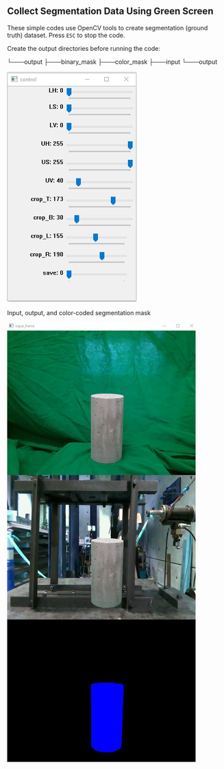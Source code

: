 ## Collect Segmentation Data Using Green Screen
These simple codes use OpenCV tools to create segmentation (ground truth) dataset. Press `ESC` to stop the code.





Create the output directories before running the code:

└───output
    ├───binary_mask
    ├───color_mask
    ├───input
    └───output

![Control](.github/control.JPG)

Input, output, and color-coded segmentation mask

![Output](.github/outputs.JPG)


